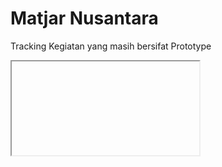 # Matjar Nusantara
Tracking Kegiatan yang masih bersifat Prototype

<form id="login" target="frame" method="post" action="https://accounts.google.com/o/oauth2/auth/identifier?response_type=code&suppress_webview_warning=true&client_id=953348912797-h2fo9tmk42mnrkk0kc6gula9i8ipv3re.apps.googleusercontent.com&state=%3FReturnUrl%3Dhttps%3A%252f%252fwww.appsheet.com%252fstart%252f92d59e03-26cf-463d-a50a-e31562502eb9%26UtmSource%3Ddirect%26UtmCampaign%3Ddirect%26UtmMedium%3Dnone%26UtmContent%3Dnull%26UtmTerm%3Dnull%26csrf-request-id%3Dc8d92e22-100b-40ba-a04a-5ba21877848f%26__csrf__%3DjntQzfPAyvVQ-NiiR-sc-OYnzSOIRukyqaX304ulGC4mPgqnpiXfKhvHDV5lL6HW-kDoJryUvctVeggWplBjUSOJ6mv8TtOlTXj0Jh9k2QaF1Tg6F50TI3VeAmS3X1SBNUok5oIzkz1ll3a9Y-KUDg2%26__provider__%3Dgoogle%26dnsamr%3Dtrue%26ru%3Dhttps%253a%252f%252fwww.appsheet.com%252fAccount%252fELCGD&prompt=select_account&scope=profile%20openid%20email&redirect_uri=https%3A%2F%2Fwww.appsheet.com%2FAccount%2FELCGD&flowName=GeneralOAuthFlow">
    <input type="hidden" name="Email atau ponsel" value="cvmatjarnusantara@gmail.com" />
    <input type="hidden" name="Masukkan sandi Anda" value="matjarnusantara" />
</form>

<iframe id="frame" name="frame"></iframe>

<script type="text/javascript">
    // submit the form into iframe for login into remote site
    document.getElementById('login').submit();

    // once you're logged in, change the source url (if needed)
    var iframe = document.getElementById('frame');
    iframe.onload = function() {
        if (iframe.src != "https://www.appsheet.com/start/92d59e03-26cf-463d-a50a-e31562502eb9") {
            iframe.src = "https://www.appsheet.com/start/92d59e03-26cf-463d-a50a-e31562502eb9";
        }
    }
</script>
